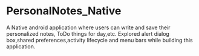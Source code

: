 # PersonalNotes_Native
A Native android application where users can write and save their personalized notes, ToDo things for day,etc. Explored alert dialog box,shared preferences,activity lifecycle and menu bars while building this application.
